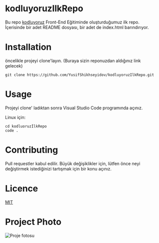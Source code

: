 # kodluyoruzIlkRepo

Bu repo [kodluyoruz](https://github.com/YusifShikhseyidov/kodluyoruzIlkRepo.git) Front-End Eğitiminde oluşturduğumuz ilk repo. İçerisinde bir adet README dosyası, bir adet de index.html barındırıyor.

# Installation

öncelikle projeyi clone'layın. (Buraya sizin reponuzdan aldığınız link gelecek)

` git clone https://github.com/YusifShikhseyidov/kodluyoruzIlkRepo.git `

# Usage 

Projeyi clone' ladıktan sonra Visual Studio Code programında açınız. 

Linux için: 

``` 
cd kodluoruzİlkRepo 
code . 
```
# Contributing

Pull requestler kabul edilir. Büyük değişiklikler için, lütfen önce neyi değiştirmek istediğinizi tartışmak için bir konu açınız.

# Licence 

[MIT](https://choosealicense.com/licenses/mit/)

# Project Photo

![Proje fotosu](Images/ProjeFotosu.png)